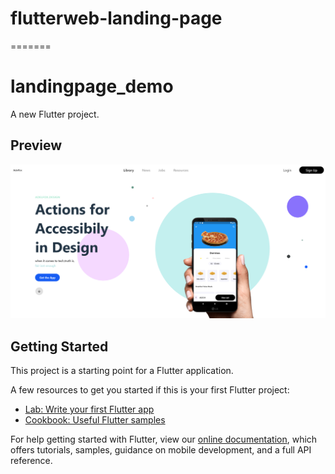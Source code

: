 
# flutterweb-landing-page
=======
# landingpage_demo

A new Flutter project.

## Preview

![Screenshot](https://github.com/GabbyOwusu/flutterweb-landing-page/blob/main/images/Screenshot%20(4).png)

## Getting Started

This project is a starting point for a Flutter application.

A few resources to get you started if this is your first Flutter project:

- [Lab: Write your first Flutter app](https://flutter.dev/docs/get-started/codelab)
- [Cookbook: Useful Flutter samples](https://flutter.dev/docs/cookbook)

For help getting started with Flutter, view our
[online documentation](https://flutter.dev/docs), which offers tutorials,
samples, guidance on mobile development, and a full API reference.

